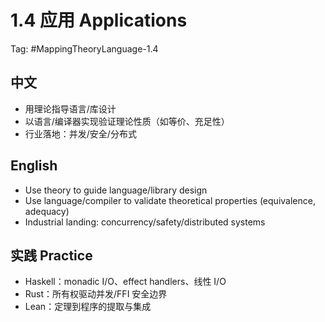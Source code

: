 # 1.4 应用 Applications

Tag: #MappingTheoryLanguage-1.4

## 中文

- 用理论指导语言/库设计
- 以语言/编译器实现验证理论性质（如等价、充足性）
- 行业落地：并发/安全/分布式

## English

- Use theory to guide language/library design
- Use language/compiler to validate theoretical properties (equivalence, adequacy)
- Industrial landing: concurrency/safety/distributed systems

## 实践 Practice

- Haskell：monadic I/O、effect handlers、线性 I/O
- Rust：所有权驱动并发/FFI 安全边界
- Lean：定理到程序的提取与集成
